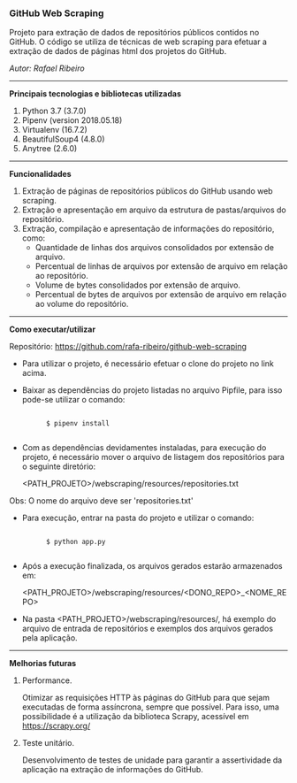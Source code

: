 ### GitHub Web Scraping

Projeto para extração de dados de repositórios públicos contidos no GitHub.
O código se utiliza de técnicas de web scraping para efetuar a extração de dados de páginas html dos projetos do GitHub.

*Autor: Rafael Ribeiro*

---

**Principais tecnologias e bibliotecas utilizadas**

1. Python 3.7 (3.7.0)
2. Pipenv (version 2018.05.18)
3. Virtualenv (16.7.2)
4. BeautifulSoup4 (4.8.0)
5. Anytree (2.6.0) 

---

**Funcionalidades**
1. Extração de páginas de repositórios públicos do GitHub usando web scraping.
2. Extração e apresentação em arquivo da estrutura de pastas/arquivos do repositório.
3. Extração, compilação e apresentação de informações do repositório, como:
    * Quantidade de linhas dos arquivos consolidados por extensão de arquivo.
    * Percentual de linhas de arquivos por extensão de arquivo em relação ao repositório. 
    * Volume de bytes consolidados por extensão de arquivo.
    * Percentual de bytes de arquivos por extensão de arquivo em relação ao volume do repositório.

---

**Como executar/utilizar**

Repositório: https://github.com/rafa-ribeiro/github-web-scraping

* Para utilizar o projeto, é necessário efetuar o clone do projeto no link acima.
* Baixar as dependências do projeto listadas no arquivo Pipfile, para isso pode-se utilizar o comando:

    <code>
        $ pipenv install
    </code> 
    
* Com as dependências devidamentes instaladas, para execução do projeto, é necessário mover o arquivo de listagem dos repositórios para o seguinte diretório:
    
    <PATH_PROJETO>/webscraping/resources/repositories.txt

Obs: O nome do arquivo deve ser 'repositories.txt'

* Para execução, entrar na pasta do projeto e utilizar o comando:
    
    <code>
        $ python app.py
    </code>
    
* Após a execução finalizada, os arquivos gerados estarão armazenados em:

    <PATH_PROJETO>/webscraping/resources/<DONO_REPO>_<NOME_REPO>
   
   
* Na pasta <PATH_PROJETO>/webscraping/resources/, há exemplo do arquivo de entrada de repositórios e exemplos dos 
arquivos gerados pela aplicação. 
---

**Melhorias futuras**

1. Performance. 

    Otimizar as requisições HTTP às páginas do GitHub para que sejam executadas de forma assíncrona, sempre que possível. 
Para isso, uma possibilidade é a utilização da biblioteca Scrapy, acessível em https://scrapy.org/

2. Teste unitário.

    Desenvolvimento de testes de unidade para garantir a assertividade da aplicação na extração de informações do GitHub.